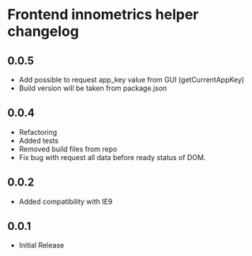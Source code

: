 # Frontend innometrics helper changelog

## 0.0.5

- Add possible to request app_key value from GUI (getCurrentAppKey)
- Build version will be taken from package.json

## 0.0.4

- Refactoring
- Added tests
- Removed build files from repo
- Fix bug with request all data before ready status of DOM.

## 0.0.2

- Added compatibility with IE9

## 0.0.1

- Initial Release